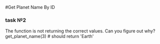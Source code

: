 #Get Planet Name By ID
### task №2

The function is not returning the correct values. Can you figure out why?
get_planet_name(3) # should return 'Earth'
